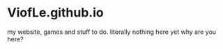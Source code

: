# ViofLe.github.io
 my website, games and stuff to do.
 literally nothing here yet
 why are you here?
